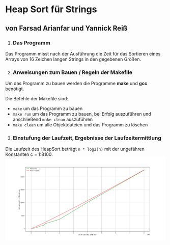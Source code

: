 # Heap Sort für Strings
## von Farsad Arianfar und Yannick Reiß


1. ### Das Programm
Das Programm misst nach der Ausführung die Zeit für das Sortieren eines Arrays von 16 Zeichen langen Strings in den gegebenen Größen.

2. ### Anweisungen zum Bauen / Regeln der Makefile
Um das Programm zu bauen werden die Programme **make** und **gcc** benötigt.

Die Befehle der Makefile sind:
- `make` um das Programm zu bauen
- `make run` um das Programm zu bauen, bei Erfolg auszuführen und anschließend `make clean` auszuführen
- `make clean` um alle Objektdateien und das Programm zu löschen

3. ### Einstufung der Laufzeit, Ergebnisse der Laufzeitermittlung
Die Laufzeit des HeapSort beträgt `n * log2(n)` mit der ungefähren Konstanten c = 1:8100. 
![File not Found](Messwerte.png)